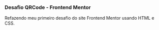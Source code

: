 ### Desafio QRCode - Frontend Mentor

Refazendo meu primeiro desafio do site Frontend Mentor usando HTML e CSS.
